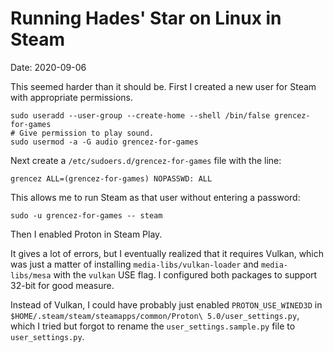 
# Running Hades' Star on Linux in Steam

Date: 2020-09-06

This seemed harder than it should be.
First I created a new user for Steam with appropriate permissions.

```shell
sudo useradd --user-group --create-home --shell /bin/false grencez-for-games
# Give permission to play sound.
sudo usermod -a -G audio grencez-for-games
```

Next create a `/etc/sudoers.d/grencez-for-games` file with the line:

```
grencez ALL=(grencez-for-games) NOPASSWD: ALL
```

This allows me to run Steam as that user without entering a password:

```shell
sudo -u grencez-for-games -- steam
```

Then I enabled Proton in Steam Play.

It gives a lot of errors, but I eventually realized that it requires Vulkan, which was just a matter of installing `media-libs/vulkan-loader` and `media-libs/mesa` with the `vulkan` USE flag.
I configured both packages to support 32-bit for good measure.

Instead of Vulkan, I could have probably just enabled `PROTON_USE_WINED3D` in `$HOME/.steam/steam/steamapps/common/Proton\ 5.0/user_settings.py`, which I tried but forgot to rename the `user_settings.sample.py` file to `user_settings.py`.
